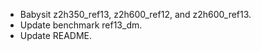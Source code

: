 - Babysit z2h350_ref13, z2h600_ref12, and z2h600_ref13.
- Update benchmark ref13_dm.
- Update README.
